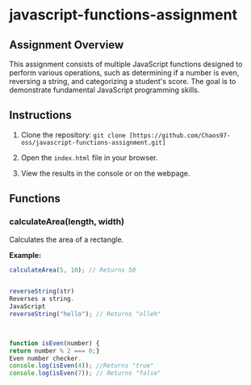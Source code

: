 # javascript-functions-assignment
## Assignment Overview

This assignment consists of multiple JavaScript functions designed to perform various operations, such as determining if a number is even, reversing a string, and categorizing a student's score. The goal is to demonstrate fundamental JavaScript programming skills.
## Instructions
1.  Clone the repository: `git clone [https://github.com/Chaos97-oss/javascript-functions-assignment.git]`

2.  Open the `index.html` file in your browser.
3.  View the results in the console or on the webpage.
## Functions

### calculateArea(length, width)

Calculates the area of a rectangle.

**Example:**

```javascript
calculateArea(5, 10); // Returns 50


reverseString(str)
Reverses a string.
JavaScript
reverseString("hello"); // Returns "olleh"


 
function isEven(number) {
return number % 2 === 0;} 
Even number checker.
console.log(isEven(4)); //Returns "true"
console.log(isEven(7)); // Returns "false"


